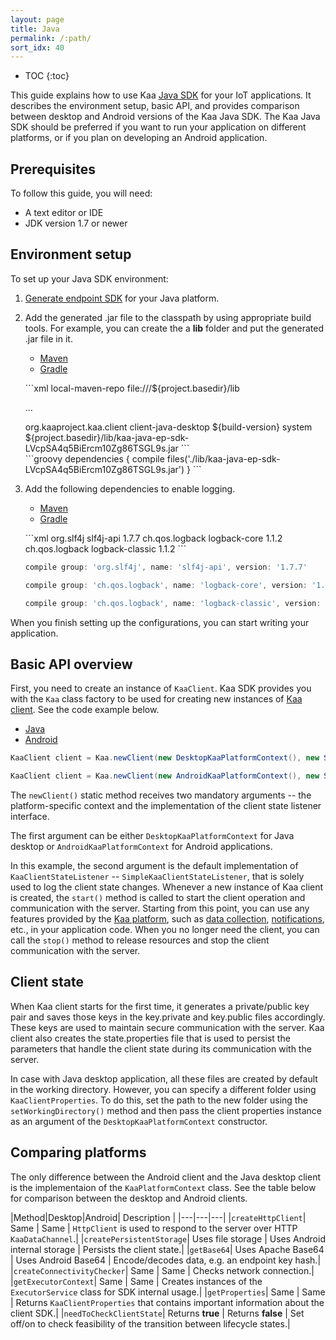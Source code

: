 ```yaml
---
layout: page
title: Java
permalink: /:path/
sort_idx: 40
---
```


* TOC
{:toc}

This guide explains how to use Kaa [Java SDK]({{root_url}}Glossary/#enpoint-sdk) for your IoT applications.
It describes the environment setup, basic API, and provides comparison between desktop and Android versions of the Kaa Java SDK.
The Kaa Java SDK should be preferred if you want to run your application on different platforms, or if you plan on developing an Android application.

## Prerequisites

To follow this guide, you will need:

- A text editor or IDE
- JDK version 1.7 or newer

## Environment setup

To set up your Java SDK environment:

1. [Generate endpoint SDK]({{root_url}}Programming-guide/Your-first-Kaa-application/#generate-sdk) for your Java platform.

2. Add the generated .jar file to the classpath by using appropriate build tools.
For example, you can create the a **lib** folder and put the generated .jar file in it.

	<ul class="nav nav-tabs">
		<li class="active"><a data-toggle="tab" href="#maven-sdk">Maven</a></li>
		<li><a data-toggle="tab" href="#gradle-sdk">Gradle</a></li>
	</ul>
<ul>
<div class="tab-content">

<div id="maven-sdk" class="tab-pane fade in active" markdown="1">
```xml
<repositories>
	<repository>
		<id>local-maven-repo</id>
		<url>file:///${project.basedir}/lib</url>
	</repository>
</repositories>

...

<dependency>
	<groupId>org.kaaproject.kaa.client</groupId>
	<artifactId>client-java-desktop</artifactId>
	<version>${build-version}</version>
	<scope>system</scope>
	<systemPath>${project.basedir}/lib/kaa-java-ep-sdk-LVcpSA4q5BiErcm10Zg86TSGL9s.jar</systemPath>
</dependency>
```
</div>
<div id="gradle-sdk" class="tab-pane fade" markdown="1">
```groovy
dependencies {
   compile  files('./lib/kaa-java-ep-sdk-LVcpSA4q5BiErcm10Zg86TSGL9s.jar')
}
```
</div>
</div>
</ul>

<ol>
<li value="3">
Add the following dependencies to enable logging.
</li>
</ol>

<ul>
<ul class="nav nav-tabs">
	<li class="active"><a data-toggle="tab" href="#Maven">Maven</a></li>
	<li><a data-toggle="tab" href="#Gradle">Gradle</a></li>
</ul>
</ul>

<ul>
<div class="tab-content">

<div id="Maven" class="tab-pane fade in active" markdown="1">
```xml
<dependency>
    <groupId>org.slf4j</groupId>
    <artifactId>slf4j-api</artifactId>
    <version>1.7.7</version>
</dependency>

<dependency>
    <groupId>ch.qos.logback</groupId>
    <artifactId>logback-core</artifactId>
    <version>1.1.2</version>
</dependency>

<dependency>
    <groupId>ch.qos.logback</groupId>
    <artifactId>logback-classic</artifactId>
    <version>1.1.2</version>
</dependency>
```
</div>
<div id="Gradle" class="tab-pane fade" markdown="1">

```groovy
compile group: 'org.slf4j', name: 'slf4j-api', version: '1.7.7'

compile group: 'ch.qos.logback', name: 'logback-core', version: '1.1.2'

compile group: 'ch.qos.logback', name: 'logback-classic', version: '1.1.2'
```
</div>
</div>
</ul>

When you finish setting up the configurations, you can start writing your application.


## Basic API overview

First, you need to create an instance of `KaaClient`.
Kaa SDK provides you with the `Kaa` class factory to be used for creating new instances of [Kaa client]({{root_url}}Glossary/#kaa-client).
See the code example below.

<ul class="nav nav-tabs">
	<li class="active"><a data-toggle="tab" href="#java">Java</a></li>
	<li><a data-toggle="tab" href="#android">Android</a></li>
</ul>


<div class="tab-content">
<div id="java" class="tab-pane fade in active" markdown="1">

```java
KaaClient client = Kaa.newClient(new DesktopKaaPlatformContext(), new SimpleKaaClientStateListener());
```
</div>

<div id="android" class="tab-pane fade" markdown="1">

```java
KaaClient client = Kaa.newClient(new AndroidKaaPlatformContext(), new SimpleKaaClientStateListener());
```
</div>
</div>

The `newClient()` static method receives two mandatory arguments -- the platform-specific context and the implementation of the client state listener interface.

The first argument can be either `DesktopKaaPlatformContext` for Java desktop or `AndroidKaaPlatformContext` for Android applications.

In this example, the second argument is the default implementation of `KaaClientStateListener` -- `SimpleKaaClientStateListener`, that is solely used to log the client state changes.
Whenever a new instance of Kaa client is created, the `start()` method is called to start the client operation and communication with the server.
Starting from this point, you can use any features provided by the [Kaa platform]({{root_url}}Glossary/#kaa-platform), such as [data collection]({{root_url}}Programming-guide/Key-platform-features/Data-collection/), [notifications]({{root_url}}Programming-guide/Key-platform-features/Notifications/), etc., in your application code.
When you no longer need the client, you can call the `stop()` method to release resources and stop the client communication with the server.


## Client state

When Kaa client starts for the first time, it generates a private/public key pair and saves those keys in the key.private and key.public files accordingly.
These keys are used to maintain secure communication with the server.
Kaa client also creates the state.properties file that is used to persist the parameters that handle the client state during its communication with the server.

In case with Java desktop application, all these files are created by default in the working directory.
However, you can specify a different folder using `KaaClientProperties`.
To do this, set the path to the new folder using the `setWorkingDirectory()` method and then pass the client properties instance as an argument of the `DesktopKaaPlatformContext` constructor.


## Comparing platforms

The only difference between the Android client and the Java desktop client is the implementaion of the `KaaPlatformContext` class.
See the table below for comparison between the desktop and Android clients.

|Method|Desktop|Android| Description |
|---|---|---|
|`createHttpClient`| Same | Same  | `HttpClient` is used to respond to the server over HTTP `KaaDataChannel`.|
|`createPersistentStorage`|  Uses file storage | Uses Android internal storage | Persists the client state.|
|`getBase64`|  Uses Apache Base64 |  Uses Android Base64 | Encode/decodes data, e.g. an endpoint key hash.|
|`createConnectivityChecker`|  Same  |  Same | Checks network connection.|
|`getExecutorContext`| Same  | Same  | Creates instances of the `ExecutorService` class for SDK internal usage.|
|`getProperties`| Same  | Same  | Returns `KaaClientProperties` that contains important information about the client SDK.|
|`needToCheckClientState`| Returns **true**  | Returns **false** | Set off/on to check feasibility of the transition between lifecycle states.|







